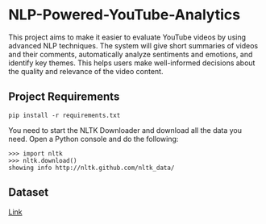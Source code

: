 # NLP-Powered-YouTube-Analytics

This project aims to make it easier to evaluate YouTube videos by using advanced NLP techniques. The system will give short summaries of videos and their comments, automatically analyze sentiments and emotions, and identify key themes. This helps users make well-informed decisions about the quality and relevance of the video content.

## Project Requirements

```
pip install -r requirements.txt
```

You need to start the NLTK Downloader and download all the data you need.
Open a Python console and do the following:

```
>>> import nltk
>>> nltk.download()
showing info http://nltk.github.com/nltk_data/
```

## Dataset

[Link](https://docs.google.com/spreadsheets/d/19Ovg-9q9wAAQVc9SHOT6oYHjEuG4deT_lI7yojaJajQ/edit?usp=sharing)
